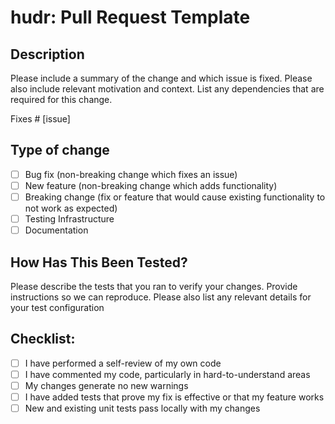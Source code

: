 # hudr: Pull Request Template

## Description

Please include a summary of the change and which issue is fixed. Please also
include relevant motivation and context. List any dependencies that are required
for this change.

Fixes # [issue]

## Type of change

- [ ] Bug fix (non-breaking change which fixes an issue)
- [ ] New feature (non-breaking change which adds functionality)
- [ ] Breaking change (fix or feature that would cause existing functionality to not work as expected)
- [ ] Testing Infrastructure
- [ ] Documentation 

## How Has This Been Tested?

Please describe the tests that you ran to verify your changes. Provide
instructions so we can reproduce. Please also list any relevant details for your
test configuration

## Checklist:

- [ ] I have performed a self-review of my own code
- [ ] I have commented my code, particularly in hard-to-understand areas
- [ ] My changes generate no new warnings
- [ ] I have added tests that prove my fix is effective or that my feature works
- [ ] New and existing unit tests pass locally with my changes
